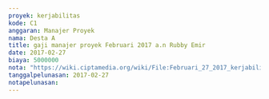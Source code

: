 ```yaml
---
proyek: kerjabilitas
kode: C1
anggaran: Manajer Proyek
nama: Desta A
title: gaji manajer proyek Februari 2017 a.n Rubby Emir
date: 2017-02-27
biaya: 5000000
nota: "https://wiki.ciptamedia.org/wiki/File:Februari_27_2017_kerjabilitas_C1_gaji_manajer_proyek_rubby521.jpg"
tanggalpelunasan: 2017-02-27
notapelunasan:
---
```

